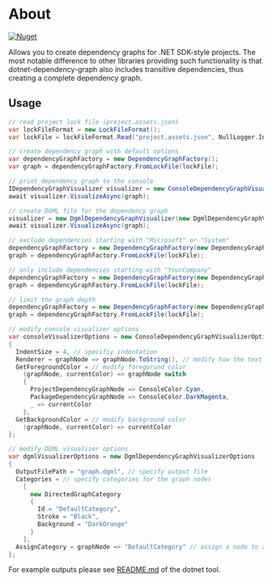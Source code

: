 # About

[![Nuget](https://img.shields.io/nuget/v/DependencyGraph.Core.svg)](https://www.nuget.org/packages/DependencyGraph.Core/)

Allows you to create dependency graphs for .NET SDK-style projects. The most notable difference to other libraries providing such functionality is that dotnet-dependency-graph also includes transitive dependencies, thus creating a complete dependency graph.

## Usage

```csharp
// read project lock file (project.assets.json)
var lockFileFormat = new LockFileFormat();
var lockFile = lockFileFormat.Read("project.assets.json", NullLogger.Instance);

// create dependency graph with default options
var dependencyGraphFactory = new DependencyGraphFactory();
var graph = dependencyGraphFactory.FromLockFile(lockFile);

// print dependency graph to the console
IDependencyGraphVisualizer visualizer = new ConsoleDependencyGraphVisualizer(new ConsoleDependencyGraphVisualizerOptions());
await visualizer.VisualizeAsync(graph);

// create DGML file for the dependency graph
visualizer = new DgmlDependencyGraphVisualizer(new DgmlDependencyGraphVisualizerOptions { OutputFilePath = "graph.dgml" });
await visualizer.VisualizeAsync(graph);

// exclude dependencies starting with "Microsoft" or "System"
dependencyGraphFactory = new DependencyGraphFactory(new DependencyGraphFactoryOptions { Excludes = ["Microsoft.*", "System.*"] });
graph = dependencyGraphFactory.FromLockFile(lockFile);

// only include dependencies starting with "YourCompany"
dependencyGraphFactory = new DependencyGraphFactory(new DependencyGraphFactoryOptions { Includes = ["YourCompany.*"] });
graph = dependencyGraphFactory.FromLockFile(lockFile);

// limit the graph depth
dependencyGraphFactory = new DependencyGraphFactory(new DependencyGraphFactoryOptions { MaxDepth = 2 });
graph = dependencyGraphFactory.FromLockFile(lockFile);

// modify console visualizer options
var consoleVisualizerOptions = new ConsoleDependencyGraphVisualizerOptions
{
  IndentSize = 4, // specifiy indentation
  Renderer = graphNode => graphNode.ToString(), // modify how the text for a graph node gets rendered
  GetForegroundColor = // modify foregorund color
    (graphNode, currentColor) => graphNode switch
    {
      ProjectDependencyGraphNode => ConsoleColor.Cyan,
      PackageDependencyGraphNode => ConsoleColor.DarkMagenta,
      _ => currentColor
    },
  GetBackgroundColor = // modify background color
    (graphNode, currentColor) => currentColor
};

// modify DGML visualizer options
var dgmlVisualizerOptions = new DgmlDependencyGraphVisualizerOptions
{
  OutputFilePath = "graph.dgml", // specify output file
  Categories = // specify categories for the graph nodes
    [
      new DirectedGraphCategory
      {
        Id = "DefaultCategory",
        Stroke = "Black",
        Background = "DarkOrange"
      }
    ],
  AssignCategory = graphNode => "DefaultCategory" // assign a node to a category
};
```

For example outputs please see [README.md](../DependencyGraph.App/README.md) of the dotnet tool.
